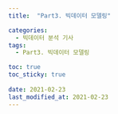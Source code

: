 ```yaml
---
title:  "Part3. 빅데이터 모델링"

categories:
  - 빅데이터 분석 기사
tags:
  - Part3. 빅데이터 모델링

toc: true
toc_sticky: true
 
date: 2021-02-23
last_modified_at: 2021-02-23
---
```

